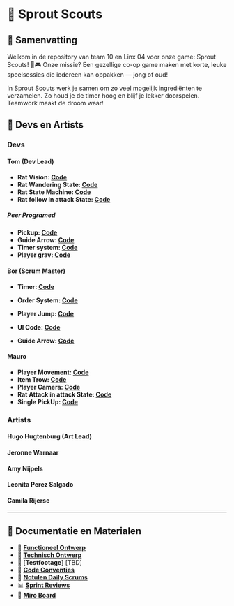 # 📌 Sprout Scouts

## 📝 Samenvatting
Welkom in de repository van team 10 en Linx 04 voor onze game: Sprout Scouts! 🌱🎮
Onze missie? Een gezellige co-op game maken met korte, leuke speelsessies die iedereen kan oppakken — jong of oud!

In Sprout Scouts werk je samen om zo veel mogelijk ingrediënten te verzamelen. Zo houd je de timer hoog en blijf je lekker doorspelen. Teamwork maakt de droom waar!
<!-- Geef hier een korte en duidelijke samenvatting van het project. Wat is het doel, voor wie is het bedoeld, en wat is het eindresultaat? -->

## 👥 Devs en Artists
### Devs
#### Tom (Dev Lead)
- **Rat Vision: [Code](https://github.com/WaterWalker023/examen/blob/main/Assets/dev/Scripts/AI/AIVision.cs)**
- **Rat Wandering State: [Code](https://github.com/WaterWalker023/examen/blob/main/Assets/dev/Scripts/AI/WalkingState.cs)**
- **Rat State Machine: [Code](https://github.com/WaterWalker023/examen/blob/main/Assets/dev/Scripts/AI/AIStateMachine.cs)**
- **Rat follow in attack State: [Code](https://github.com/WaterWalker023/examen/blob/main/Assets/dev/Scripts/AI/AggrowState.cs)**  
##### Peer Programed
- **Pickup: [Code](https://github.com/WaterWalker023/examen/tree/main/Assets/dev/Scripts/Pickup)**
- **Guide Arrow: [Code](https://github.com/WaterWalker023/examen/blob/main/Assets/dev/Scripts/Order/ArrowGuide.cs)**
- **Timer system: [Code](https://github.com/WaterWalker023/examen/blob/main/Assets/dev/Scripts/Time/dayNightCycle.cs)**
- **Player grav: [Code](https://github.com/WaterWalker023/examen/blob/main/Assets/dev/Scripts/Player/PlayerMovement.cs)**
  <!-- Beschrijf kort de scripts of modules die deze developer heeft gemaakt of waaraan is bijgedragen. -->

#### Bor (Scrum Master)
- **Timer: [Code](https://github.com/WaterWalker023/examen/blob/main/Assets/dev/Scripts/Time/dayNightCycle.cs)**
- **Order System: [Code](https://github.com/WaterWalker023/examen/blob/main/Assets/dev/Scripts/Order/OrderSystem.cs)**
- **Player Jump: [Code](https://github.com/WaterWalker023/examen/blob/main/Assets/dev/Scripts/Player/PlayerMovement.cs)**
- **UI Code: [Code](https://github.com/WaterWalker023/examen/tree/main/Assets/dev/Scripts/UI)**
- **Guide Arrow: [Code](https://github.com/WaterWalker023/examen/blob/main/Assets/dev/Scripts/Order/ArrowGuide.cs)**  
 
  <!-- Beschrijf kort de scripts of modules die deze developer heeft gemaakt of waaraan is bijgedragen. -->

#### Mauro
- **Player Movement: [Code](https://github.com/WaterWalker023/examen/blob/main/Assets/dev/Scripts/Player/PlayerMovement.cs)**
- **Item Trow: [Code](https://github.com/WaterWalker023/examen/blob/a2e5ce2001ec189152cd85fad0ac516f52d9367c/Assets/dev/Scripts/Pickup/SinglePickup.cs#L34-L43)**
- **Player Camera: [Code](https://github.com/WaterWalker023/examen/blob/main/Assets/dev/Scripts/Player/PlayerCamera.cs)**
- **Rat Attack in attack State: [Code](https://github.com/WaterWalker023/examen/blob/main/Assets/dev/Scripts/AI/AggrowState.cs)**
- **Single PickUp: [Code](https://github.com/WaterWalker023/examen/blob/main/Assets/dev/Scripts/Pickup/SinglePickup.cs)**
  <!-- Beschrijf kort de scripts of modules die deze developer heeft gemaakt of waaraan is bijgedragen. -->

### Artists
#### Hugo Hugtenburg (Art Lead)
#### Jeronne Warnaar
#### Amy Nijpels
#### Leonita Perez Salgado
#### Camila Rijerse
---

## 📁 Documentatie en Materialen

- 🔗 [**Functioneel Ontwerp**](https://github.com/WaterWalker023/examen/wiki/Functioneel-Ontwerp) 
- 🔗 [**Technisch Ontwerp**](https://github.com/WaterWalker023/examen/wiki/Technical-Design) 
- 🎥 [**Testfootage**] [TBD]  
- 📜 [**Code Conventies**](https://github.com/WaterWalker023/examen/wiki/code-conventies)  
- 📝 [**Notulen Daily Scrums**](https://github.com/WaterWalker023/examen/wiki/Daily-SCRUM) 
- 📊 [**Sprint Reviews**](https://github.com/WaterWalker023/examen/wiki/sprints)
- 🧠 [**Miro Board**](https://miro.com/welcomeonboard/cjF2ajROR1JOakVFdGROaFBZQzRBb0N4clI5MFF3ek9SWlJ2S29qQkluRlJCeG1QRzdkTVZnRjJvRW5HU0hXOGJKM3k0WmJKbmJvMWVZSEkvNzdwN1NPRk1ybUg2UWM4bXpjVCtHMmNFSVl3bDdJMkFqRVJEQTArNFdzdXdHOCtzVXVvMm53MW9OWFg5bkJoVXZxdFhRPT0hdjE=?share_link_id=729791718598)
